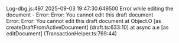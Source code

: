 Log-dbg.js:497 2025-09-03 19:47:30.649500 Error while editing the document - Error: Error: You cannot edit this draft document  
 Error: Error: You cannot edit this draft document
    at Object.O [as createDraftFromActiveDocument] (draft.ts:633:10)
    at async a.e [as editDocument] (TransactionHelper.ts:769:44)

﻿

